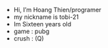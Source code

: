 -  Hi, I’m Hoang Thien/programer
-  my nickname is tobi-21
-  Im Sixteen years old 
-  game : pubg
-  crush : (Q)

<!---
Tobi-21/Tobi-21 is a ✨ special ✨ repository because its `README.md` (this file) appears on your GitHub profile.
You can click the Preview link to take a look at your changes.
--->
